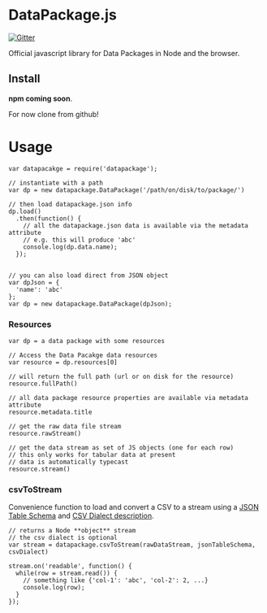 # DataPackage.js

[![Gitter](https://img.shields.io/gitter/room/frictionlessdata/chat.svg)](https://gitter.im/frictionlessdata/chat)

Official javascript library for Data Packages in Node and the browser.

## Install

**npm coming soon**.

For now clone from github!

<!--
[![NPM](https://nodei.co/npm/datapackage.png)](https://nodei.co/npm/datapackage-render/)

```
npm install datapackage-render
```
-->

# Usage

```
var datapacakge = require('datapackage');

// instantiate with a path
var dp = new datapackage.DataPackage('/path/on/disk/to/package/')

// then load datapackage.json info
dp.load()
  .then(function() {
    // all the datapackage.json data is available via the metadata attribute
    // e.g. this will produce 'abc'
    console.log(dp.data.name);
  });


// you can also load direct from JSON object
var dpJson = {
  'name': 'abc'
};
var dp = new datapackage.DataPackage(dpJson);
```

### Resources

```
var dp = a data package with some resources

// Access the Data Pacakge data resources
var resource = dp.resources[0]

// will return the full path (url or on disk for the resource)
resource.fullPath()

// all data package resource properties are available via metadata attribute
resource.metadata.title

// get the raw data file stream
resource.rawStream()

// get the data stream as set of JS objects (one for each row)
// this only works for tabular data at present
// data is automatically typecast
resource.stream()
```

### csvToStream

Convenience function to load and convert a CSV to a stream using a [JSON Table Schema][jts] and [CSV Dialect description][dialect].

[jts]: http://frictionlessdata.io/guides/json-table-schema/
[dialect]: http://dataprotocols.org/csv-dialect/

```
// returns a Node **object** stream
// the csv dialect is optional
var stream = datapackage.csvToStream(rawDataStream, jsonTableSchema, csvDialect)

stream.on('readable', function() {
  while(row = stream.read()) {
    // something like {'col-1': 'abc', 'col-2': 2, ...}
    console.log(row);
  }
});
```


